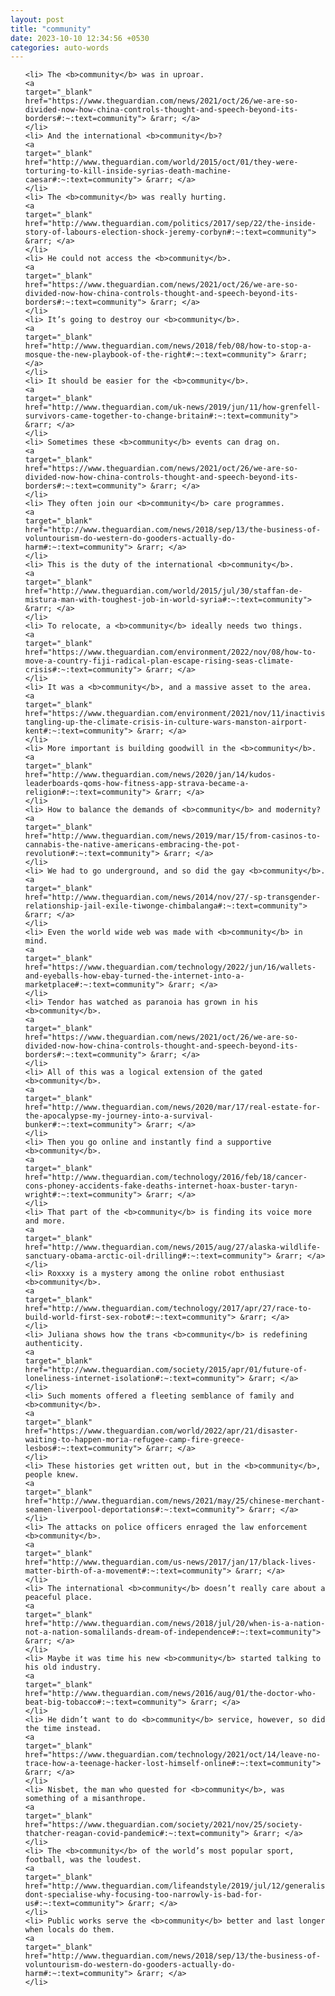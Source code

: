 ```yaml
---
layout: post
title: "community"
date: 2023-10-10 12:34:56 +0530
categories: auto-words
---
```

<ol>

    <li> The <b>community</b> was in uproar.
    <a 
    target="_blank" 
    href="https://www.theguardian.com/news/2021/oct/26/we-are-so-divided-now-how-china-controls-thought-and-speech-beyond-its-borders#:~:text=community"> &rarr; </a>
    </li>
    <li> And the international <b>community</b>?
    <a 
    target="_blank" 
    href="http://www.theguardian.com/world/2015/oct/01/they-were-torturing-to-kill-inside-syrias-death-machine-caesar#:~:text=community"> &rarr; </a>
    </li>
    <li> The <b>community</b> was really hurting.
    <a 
    target="_blank" 
    href="http://www.theguardian.com/politics/2017/sep/22/the-inside-story-of-labours-election-shock-jeremy-corbyn#:~:text=community"> &rarr; </a>
    </li>
    <li> He could not access the <b>community</b>.
    <a 
    target="_blank" 
    href="https://www.theguardian.com/news/2021/oct/26/we-are-so-divided-now-how-china-controls-thought-and-speech-beyond-its-borders#:~:text=community"> &rarr; </a>
    </li>
    <li> It’s going to destroy our <b>community</b>.
    <a 
    target="_blank" 
    href="http://www.theguardian.com/news/2018/feb/08/how-to-stop-a-mosque-the-new-playbook-of-the-right#:~:text=community"> &rarr; </a>
    </li>
    <li> It should be easier for the <b>community</b>.
    <a 
    target="_blank" 
    href="http://www.theguardian.com/uk-news/2019/jun/11/how-grenfell-survivors-came-together-to-change-britain#:~:text=community"> &rarr; </a>
    </li>
    <li> Sometimes these <b>community</b> events can drag on.
    <a 
    target="_blank" 
    href="https://www.theguardian.com/news/2021/oct/26/we-are-so-divided-now-how-china-controls-thought-and-speech-beyond-its-borders#:~:text=community"> &rarr; </a>
    </li>
    <li> They often join our <b>community</b> care programmes.
    <a 
    target="_blank" 
    href="http://www.theguardian.com/news/2018/sep/13/the-business-of-voluntourism-do-western-do-gooders-actually-do-harm#:~:text=community"> &rarr; </a>
    </li>
    <li> This is the duty of the international <b>community</b>.
    <a 
    target="_blank" 
    href="http://www.theguardian.com/world/2015/jul/30/staffan-de-mistura-man-with-toughest-job-in-world-syria#:~:text=community"> &rarr; </a>
    </li>
    <li> To relocate, a <b>community</b> ideally needs two things.
    <a 
    target="_blank" 
    href="https://www.theguardian.com/environment/2022/nov/08/how-to-move-a-country-fiji-radical-plan-escape-rising-seas-climate-crisis#:~:text=community"> &rarr; </a>
    </li>
    <li> It was a <b>community</b>, and a massive asset to the area.
    <a 
    target="_blank" 
    href="https://www.theguardian.com/environment/2021/nov/11/inactivists-tangling-up-the-climate-crisis-in-culture-wars-manston-airport-kent#:~:text=community"> &rarr; </a>
    </li>
    <li> More important is building goodwill in the <b>community</b>.
    <a 
    target="_blank" 
    href="http://www.theguardian.com/news/2020/jan/14/kudos-leaderboards-qoms-how-fitness-app-strava-became-a-religion#:~:text=community"> &rarr; </a>
    </li>
    <li> How to balance the demands of <b>community</b> and modernity?
    <a 
    target="_blank" 
    href="http://www.theguardian.com/news/2019/mar/15/from-casinos-to-cannabis-the-native-americans-embracing-the-pot-revolution#:~:text=community"> &rarr; </a>
    </li>
    <li> We had to go underground, and so did the gay <b>community</b>.
    <a 
    target="_blank" 
    href="http://www.theguardian.com/news/2014/nov/27/-sp-transgender-relationship-jail-exile-tiwonge-chimbalanga#:~:text=community"> &rarr; </a>
    </li>
    <li> Even the world wide web was made with <b>community</b> in mind.
    <a 
    target="_blank" 
    href="https://www.theguardian.com/technology/2022/jun/16/wallets-and-eyeballs-how-ebay-turned-the-internet-into-a-marketplace#:~:text=community"> &rarr; </a>
    </li>
    <li> Tendor has watched as paranoia has grown in his <b>community</b>.
    <a 
    target="_blank" 
    href="https://www.theguardian.com/news/2021/oct/26/we-are-so-divided-now-how-china-controls-thought-and-speech-beyond-its-borders#:~:text=community"> &rarr; </a>
    </li>
    <li> All of this was a logical extension of the gated <b>community</b>.
    <a 
    target="_blank" 
    href="http://www.theguardian.com/news/2020/mar/17/real-estate-for-the-apocalypse-my-journey-into-a-survival-bunker#:~:text=community"> &rarr; </a>
    </li>
    <li> Then you go online and instantly find a supportive <b>community</b>.
    <a 
    target="_blank" 
    href="http://www.theguardian.com/technology/2016/feb/18/cancer-cons-phoney-accidents-fake-deaths-internet-hoax-buster-taryn-wright#:~:text=community"> &rarr; </a>
    </li>
    <li> That part of the <b>community</b> is finding its voice more and more.
    <a 
    target="_blank" 
    href="http://www.theguardian.com/news/2015/aug/27/alaska-wildlife-sanctuary-obama-arctic-oil-drilling#:~:text=community"> &rarr; </a>
    </li>
    <li> Roxxxy is a mystery among the online robot enthusiast <b>community</b>.
    <a 
    target="_blank" 
    href="http://www.theguardian.com/technology/2017/apr/27/race-to-build-world-first-sex-robot#:~:text=community"> &rarr; </a>
    </li>
    <li> Juliana shows how the trans <b>community</b> is redefining authenticity.
    <a 
    target="_blank" 
    href="http://www.theguardian.com/society/2015/apr/01/future-of-loneliness-internet-isolation#:~:text=community"> &rarr; </a>
    </li>
    <li> Such moments offered a fleeting semblance of family and <b>community</b>.
    <a 
    target="_blank" 
    href="https://www.theguardian.com/world/2022/apr/21/disaster-waiting-to-happen-moria-refugee-camp-fire-greece-lesbos#:~:text=community"> &rarr; </a>
    </li>
    <li> These histories get written out, but in the <b>community</b>, people knew.
    <a 
    target="_blank" 
    href="http://www.theguardian.com/news/2021/may/25/chinese-merchant-seamen-liverpool-deportations#:~:text=community"> &rarr; </a>
    </li>
    <li> The attacks on police officers enraged the law enforcement <b>community</b>.
    <a 
    target="_blank" 
    href="http://www.theguardian.com/us-news/2017/jan/17/black-lives-matter-birth-of-a-movement#:~:text=community"> &rarr; </a>
    </li>
    <li> The international <b>community</b> doesn’t really care about a peaceful place.
    <a 
    target="_blank" 
    href="http://www.theguardian.com/news/2018/jul/20/when-is-a-nation-not-a-nation-somalilands-dream-of-independence#:~:text=community"> &rarr; </a>
    </li>
    <li> Maybe it was time his new <b>community</b> started talking to his old industry.
    <a 
    target="_blank" 
    href="http://www.theguardian.com/news/2016/aug/01/the-doctor-who-beat-big-tobacco#:~:text=community"> &rarr; </a>
    </li>
    <li> He didn’t want to do <b>community</b> service, however, so did the time instead.
    <a 
    target="_blank" 
    href="https://www.theguardian.com/technology/2021/oct/14/leave-no-trace-how-a-teenage-hacker-lost-himself-online#:~:text=community"> &rarr; </a>
    </li>
    <li> Nisbet, the man who quested for <b>community</b>, was something of a misanthrope.
    <a 
    target="_blank" 
    href="https://www.theguardian.com/society/2021/nov/25/society-thatcher-reagan-covid-pandemic#:~:text=community"> &rarr; </a>
    </li>
    <li> The <b>community</b> of the world’s most popular sport, football, was the loudest.
    <a 
    target="_blank" 
    href="http://www.theguardian.com/lifeandstyle/2019/jul/12/generalise-dont-specialise-why-focusing-too-narrowly-is-bad-for-us#:~:text=community"> &rarr; </a>
    </li>
    <li> Public works serve the <b>community</b> better and last longer when locals do them.
    <a 
    target="_blank" 
    href="http://www.theguardian.com/news/2018/sep/13/the-business-of-voluntourism-do-western-do-gooders-actually-do-harm#:~:text=community"> &rarr; </a>
    </li>